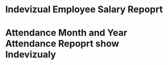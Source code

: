 # Indevizual Employee Salary Repoprt
# Attendance Month and Year Attendance Repoprt show Indevizualy 